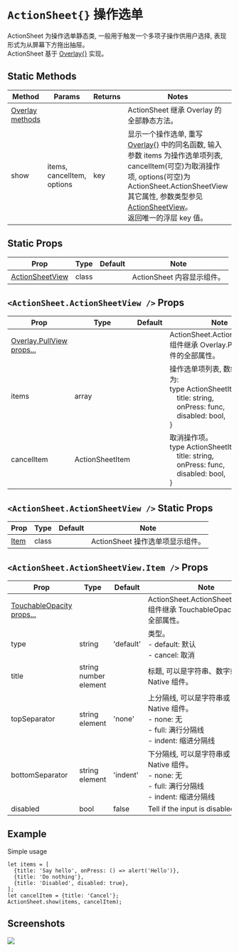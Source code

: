 # `ActionSheet{}` 操作选单
ActionSheet 为操作选单静态类, 一般用于触发一个多项子操作供用户选择, 表现形式为从屏幕下方拖出抽屉。<br/>ActionSheet 基于 [Overlay{}](./Overlay.md) 实现。

## Static Methods
| Method | Params | Returns | Notes |
|---|---|---|---|
| [Overlay methods](./Overlay.md) |  |  | ActionSheet 继承 Overlay 的全部静态方法。
| show | items, cancelItem, options | key | 显示一个操作选单, 重写 [Overlay{}](./Overlay.md) 中的同名函数, 输入参数 items 为操作选单项列表, cancelItem(可空)为取消操作项, options(可空)为 ActionSheet.ActionSheetView 其它属性, 参数类型参见 [ActionSheetView](#actionsheetactionsheetview--props)。<br/>返回唯一的浮层 key 值。

## Static Props
| Prop | Type | Default | Note |
|---|---|---|---|
| [ActionSheetView](#actionsheetactionsheetview--props) | class |  | ActionSheet 内容显示组件。

## `<ActionSheet.ActionSheetView />` Props
| Prop | Type | Default | Note |
|---|---|---|---|
| [Overlay.PullView props...](./Overlay.md#overlaypullview--props) |  |  | ActionSheet.ActionSheetView 组件继承 Overlay.PullView 组件的全部属性。
| items | array |  | 操作选单项列表, 数组元素类型为:<br/>type ActionSheetItem {<br/>&ensp;&ensp;title: string,<br/>&ensp;&ensp;onPress: func,<br/>&ensp;&ensp;disabled: bool,<br/>}
| cancelItem | ActionSheetItem |  | 取消操作项。<br/>type ActionSheetItem {<br/>&ensp;&ensp;title: string,<br/>&ensp;&ensp;onPress: func,<br/>&ensp;&ensp;disabled: bool,<br/>}

## `<ActionSheet.ActionSheetView />` Static Props
| Prop | Type | Default | Note |
|---|---|---|---|
| [Item](#actionsheetactionsheetviewitem--props) | class |  | ActionSheet 操作选单项显示组件。

## `<ActionSheet.ActionSheetView.Item />` Props
| Prop | Type | Default | Note |
|---|---|---|---|
| [TouchableOpacity props...](https://facebook.github.io/react-native/docs/touchableopacity.html) |  |  | ActionSheet.ActionSheetView.Item 组件继承 TouchableOpacity 组件的全部属性。
| type | string | 'default' | 类型。<br/>- default: 默认<br/>- cancel: 取消
| title | string<br/>number<br/>element |  | 标题, 可以是字符串、数字或 React Native 组件。
| topSeparator | string<br/>element | 'none' | 上分隔线, 可以是字符串或 React Native 组件。<br/>- none: 无<br/>- full: 满行分隔线<br/>- indent: 缩进分隔线
| bottomSeparator | string<br/>element | 'indent' | 下分隔线, 可以是字符串或 React Native 组件。<br/>- none: 无<br/>- full: 满行分隔线<br/>- indent: 缩进分隔线
| disabled | bool | false | Tell if the input is disabled

## Example
Simple usage
```
let items = [
  {title: 'Say hello', onPress: () => alert('Hello')},
  {title: 'Do nothing'},
  {title: 'Disabled', disabled: true},
];
let cancelItem = {title: 'Cancel'};
ActionSheet.show(items, cancelItem);
```


## Screenshots
![](https://github.com/rilyu/teaset/blob/master/screenshots/17-ActionSheet.png?raw=true)
